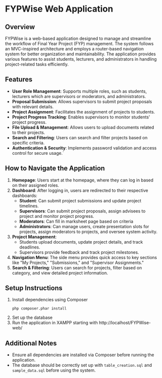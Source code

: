 # FYPWise Web Application

## Overview
FYPWise is a web-based application designed to manage and streamline the workflow of Final Year Project (FYP) management. 
The system follows an MVC-inspired architecture and employs a router-based navigation system for better organization and maintainability. 
The application provides various features to assist students, lecturers, and administrators in handling project-related tasks efficiently.

## Features
- **User Role Management**: Supports multiple roles, such as students, lecturers which are supervisors or moderators, and administrators.
- **Proposal Submission**: Allows supervisors to submit project proposals with relevant details.
- **Project Assignment**: Facilitates the assignment of projects to students.
- **Project Progress Tracking**: Enables supervisors to monitor students' project progress.
- **File Upload & Management**: Allows users to upload documents related to their projects.
- **Search and Filtering**: Users can search and filter projects based on specific criteria.
- **Authentication & Security**: Implements password validation and access control for secure usage.`

## How to Navigate the Application
1. **Homepage**: Users start at the homepage, where they can log in based on their assigned roles.
2. **Dashboard**: After logging in, users are redirected to their respective dashboards:
   - **Student**: Can submit project submissions and update project timelines.
   - **Supervisors**: Can submit project proposals, assign advisees to project and monitor project progress.
   - **Moderators**: Can fill in marksheet page based on criteria
   - **Administrators**: Can manage users, create presentation slots for projects, assign moderators to projects, and oversee system activity.
3. **Project Management**:
   - Students upload documents, update project details, and track deadlines.
   - Supervisors provide feedback and track project milestones.
4. **Navigation Menu**: The side menu provides quick access to key sections like "My Projects," "Submissions," and "Supervisor Assignments."
5. **Search & Filtering**: Users can search for projects, filter based on category, and view detailed project information.

## Setup Instructions
1. Install dependencies using Composer
   ```
   php composer.phar install
   ```
2. Set up the database
4. Run the application in XAMPP starting with http://localhost/FYPWise-web/

## Additional Notes
- Ensure all dependencies are installed via Composer before running the application.
- The database should be correctly set up with `table_creation.sql` and `sample_data.sql` before using the system.
